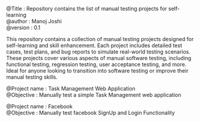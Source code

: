 @Title   : Repository contains the list of manual testing projects for self-learning <br/> 
@author  : Manoj Joshi <br/> 
@version : 0.1 <br/> 

This repository contains a collection of manual testing projects designed for self-learning and skill enhancement. Each project includes detailed test cases, test plans, and bug reports to simulate real-world testing scenarios. These projects cover various aspects of manual software testing, including functional testing, regression testing, user acceptance testing, and more. Ideal for anyone looking to transition into software testing or improve their manual testing skills. <br/>

@Project name   : Task Management Web Application <br/>
@Objective      : Manually test a simple Task Management web application <br/>

@Project name   : Facebook <br/>
@Objective      : Manually test facebook SignUp and Login Functionality <br/>